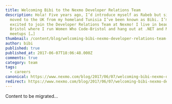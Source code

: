 ```yaml
---
title: Welcoming Bibi to the Nexmo Developer Relations Team
description: Hola! Five years ago, I’d introduce myself as Rabeb but since I
  moved to the UK from my homeland Tunisia I’ve been known as Bibi. I’m super
  excited to join the Developer Relations Team at Nexmo! I live in beautiful
  Bristol where I run Women Who Code-Bristol and hang out at .NET and Mobile
  meetups […]
thumbnail: /content/blog/welcoming-bibi-nexmo-developer-relations-team-dr/rabeb_othmani_feature.jpg
author: bibi
published: true
published_at: 2017-06-07T18:06:48.000Z
comments: true
category: team
tags:
  - careers
canonical: https://www.nexmo.com/blog/2017/06/07/welcoming-bibi-nexmo-developer-relations-team-dr
redirect: https://www.nexmo.com/blog/2017/06/07/welcoming-bibi-nexmo-developer-relations-team-dr
---
```


Content to be migrated...

